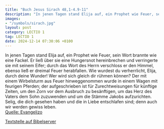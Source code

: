 ```yaml
---
title: "Buch Jesus Sirach 48,1-4.9-11"
description: "In jenen Tagen stand Elija auf, ein Prophet wie Feuer, sein Wort brannte wie eine Fackel. Er ließ über sie eine Hungersnot hereinbrechen und verringerte sie mit seinem Eifer; durch das Wort des Herrn verschloss er den Himmel, ebenso ließ er dreimal Feuer herabfallen. Wie wurdest ...."
images:
- "/symbols/sirach.jpg"
layout: post
category: LECTIO 1
tag: LECTIO 1
date: 2024-12-14 07:30:06 +0100
---
```

In jenen Tagen stand Elija auf, ein Prophet wie Feuer, sein Wort brannte wie eine Fackel.
Er ließ über sie eine Hungersnot hereinbrechen und verringerte sie mit seinem Eifer;
durch das Wort des Herrn verschloss er den Himmel, ebenso ließ er dreimal Feuer herabfallen.
Wie wurdest du verherrlicht, Elija, durch deine Wunder! Wer wird sich gleich dir rühmen können?
Der mit einem Wirbelsturm aus Feuer hinweggenommen wurde in einem Wagen mit feurigen Pferden;
der aufgeschrieben ist für Zurechtweisungen für künftige Zeiten, um den Zorn vor dem Ausbruch zu besänftigen, um das Herz des Vaters dem Sohn zuzuwenden und um die Stämme Jakobs aufzurichten.<!--more-->
Selig, die dich gesehen haben und die in Liebe entschlafen sind; denn auch wir werden gewiss leben.<br>
[Quelle: Evangelizo](https://evangeliumtagfuertag.org/DE/gospel)

[Textstelle auf Bibelserver](https://www.bibleserver.com/EU/Sirach48,1-4.9-11)
